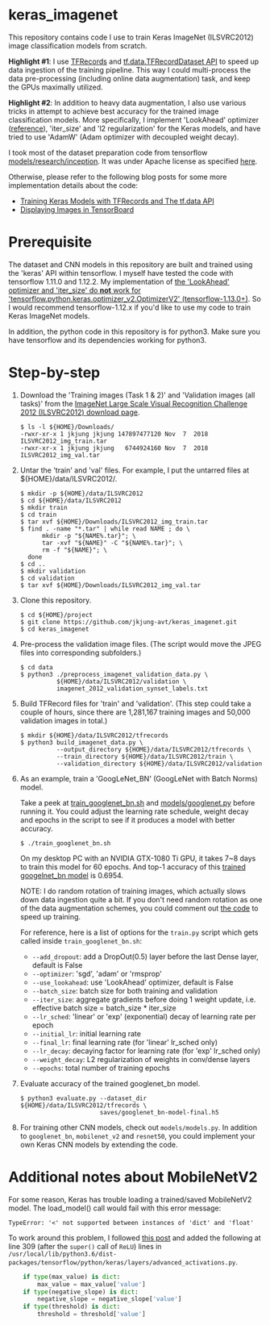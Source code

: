 keras_imagenet
==============

This repository contains code I use to train Keras ImageNet (ILSVRC2012) image classification models from scratch.

**Highlight #1**: I use [TFRecords](https://www.tensorflow.org/tutorials/load_data/tf_records) and [tf.data.TFRecordDataset API](https://www.tensorflow.org/api_docs/python/tf/data/TFRecordDataset) to speed up data ingestion of the training pipeline.  This way I could multi-process the data pre-processing (including online data augmentation) task, and keep the GPUs maximally utilized.

**Highlight #2**: In addition to heavy data augmentation, I also use various tricks in attempt to achieve best accuracy for the trained image classification models.  More specifically, I implement 'LookAhead' optimizer ([reference](https://arxiv.org/abs/1907.08610)), 'iter_size' and 'l2 regularization' for the Keras models, and have tried to use 'AdamW' (Adam optimizer with decoupled weight decay).

I took most of the dataset preparation code from tensorflow [models/research/inception](https://github.com/tensorflow/models/tree/master/research/inception).  It was under Apache license as specified [here](https://github.com/tensorflow/models/blob/master/LICENSE).

Otherwise, please refer to the following blog posts for some more implementation details about the code:

* [Training Keras Models with TFRecords and The tf.data API](https://jkjung-avt.github.io/tfrecords-for-keras/)
* [Displaying Images in TensorBoard](https://jkjung-avt.github.io/tensorboard-images/)

# Prerequisite

The dataset and CNN models in this repository are built and trained using the 'keras' API within tensorflow.  I myself have tested the code with tensorflow 1.11.0 and 1.12.2.  My implementation of [the 'LookAhead' optimizer and 'iter_size' do **not** work for 'tensorflow.python.keras.optimizer_v2.OptimizerV2' (tensorflow-1.13.0+)](https://github.com/keras-team/keras/issues/3556).  So I would recommend tensorflow-1.12.x if you'd like to use my code to train Keras ImageNet models.

In addition, the python code in this repository is for python3.  Make sure you have tensorflow and its dependencies working for python3.

# Step-by-step

1. Download the 'Training images (Task 1 & 2)' and 'Validation images (all tasks)' from the [ImageNet Large Scale Visual Recognition Challenge 2012 (ILSVRC2012) download page](http://www.image-net.org/challenges/LSVRC/2012/nonpub-downloads).

   ```shell
   $ ls -l ${HOME}/Downloads/
   -rwxr-xr-x 1 jkjung jkjung 147897477120 Nov  7  2018 ILSVRC2012_img_train.tar
   -rwxr-xr-x 1 jkjung jkjung   6744924160 Nov  7  2018 ILSVRC2012_img_val.tar
   ```

2. Untar the 'train' and 'val' files.  For example, I put the untarred files at ${HOME}/data/ILSVRC2012/.

   ```shell
   $ mkdir -p ${HOME}/data/ILSVRC2012
   $ cd ${HOME}/data/ILSVRC2012
   $ mkdir train
   $ cd train
   $ tar xvf ${HOME}/Downloads/ILSVRC2012_img_train.tar
   $ find . -name "*.tar" | while read NAME ; do \
         mkdir -p "${NAME%.tar}"; \
         tar -xvf "${NAME}" -C "${NAME%.tar}"; \
         rm -f "${NAME}"; \
     done
   $ cd ..
   $ mkdir validation
   $ cd validation
   $ tar xvf ${HOME}/Downloads/ILSVRC2012_img_val.tar
   ```

3. Clone this repository.

   ```shell
   $ cd ${HOME}/project
   $ git clone https://github.com/jkjung-avt/keras_imagenet.git
   $ cd keras_imagenet
   ```

4. Pre-process the validation image files.  (The script would move the JPEG files into corresponding subfolders.)

   ```shell
   $ cd data
   $ python3 ./preprocess_imagenet_validation_data.py \
             ${HOME}/data/ILSVRC2012/validation \
             imagenet_2012_validation_synset_labels.txt
   ```

5. Build TFRecord files for 'train' and 'validation'.  (This step could take a couple of hours, since there are 1,281,167 training images and 50,000 validation images in total.)

   ```shell
   $ mkdir ${HOME}/data/ILSVRC2012/tfrecords
   $ python3 build_imagenet_data.py \
             --output_directory ${HOME}/data/ILSVRC2012/tfrecords \
             --train_directory ${HOME}/data/ILSVRC2012/train \
             --validation_directory ${HOME}/data/ILSVRC2012/validation
   ```

6. As an example, train a 'GoogLeNet_BN' (GoogLeNet with Batch Norms) model.

   Take a peek at [train_googlenet_bn.sh](https://github.com/jkjung-avt/keras_imagenet/blob/master/train_googlenet_bn.sh) and [models/googlenet.py](https://github.com/jkjung-avt/keras_imagenet/blob/master/models/googlenet.py) before running it.  You could adjust the learning rate schedule, weight decay and epochs in the script to see if it produces a model with better accuracy.

   ```shell
   $ ./train_googlenet_bn.sh
   ```

   On my desktop PC with an NVIDIA GTX-1080 Ti GPU, it takes 7~8 days to train this model for 60 epochs.  And top-1 accuracy of this [trained googelnet_bn model](https://drive.google.com/open?id=1-f06EebkIldPADxrZiEeQad8kiNZ6x5g) is 0.6954.

   NOTE: I do random rotation of training images, which actually slows down data ingestion quite a bit.  If you don't need random rotation as one of the data augmentation schemes, you could comment out [the code](https://github.com/jkjung-avt/keras_imagenet/blob/master/utils/image_processing.py#L354) to speed up training.

   For reference, here is a list of options for the `train.py` script which gets called inside `train_googlenet_bn.sh`:

   * `--add_dropout`: add a DropOut(0.5) layer before the last Dense layer, default is False
   * `--optimizer`: 'sgd', 'adam' or 'rmsprop'
   * `--use_lookahead`: use 'LookAhead' optimizer, default is False
   * `--batch_size`: batch size for both training and validation
   * `--iter_size`: aggregate gradients before doing 1 weight update, i.e. effective batch size = batch_size * iter_size
   * `--lr_sched`: 'linear' or 'exp' (exponential) decay of learning rate per epoch
   * `--initial_lr`: initial learning rate
   * `--final_lr`: final learning rate (for 'linear' lr_sched only)
   * `--lr_decay`: decaying factor for learning rate (for 'exp' lr_sched only)
   * `--weight_decay`: L2 regularization of weights in conv/dense layers
   * `--epochs`: total number of training epochs

7. Evaluate accuracy of the trained googlenet_bn model.

   ```shell
   $ python3 evaluate.py --dataset_dir ${HOME}/data/ILSVRC2012/tfrecords \
                         saves/googlenet_bn-model-final.h5
   ```

8. For training other CNN models, check out `models/models.py`.  In addition to `googlenet_bn`, `mobilenet_v2` and `resnet50`, you could implement your own Keras CNN models by extending the code.

# Additional notes about MobileNetV2

For some reason, Keras has trouble loading a trained/saved MobileNetV2 model.  The load_model() call would fail with this error message:

  `TypeError: '<' not supported between instances of 'dict' and 'float'`

To work around this problem, I followed [this post](https://github.com/tensorflow/tensorflow/issues/22697#issuecomment-436301471) and added the following at line 309 (after the `super()` call of `ReLU`) lines in `/usr/local/lib/python3.6/dist-packages/tensorflow/python/keras/layers/advanced_activations.py`.

  ```python
      if type(max_value) is dict:
          max_value = max_value['value']
      if type(negative_slope) is dict:
          negative_slope = negative_slope['value']
      if type(threshold) is dict:
          threshold = threshold['value']
  ```
